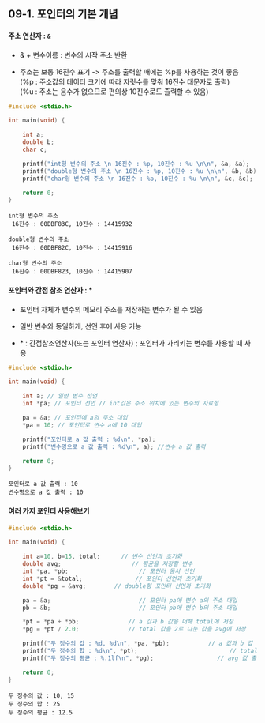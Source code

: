 ## 09-1. 포인터의 기본 개념

#### 주소 연산자 : `&`

- & + 변수이름 : 변수의 시작 주소 반환

- 주소는 보통 16진수 표기 -> 주소를 출력할 때에는 %p를 사용하는 것이 좋음
<br>(%p : 주소값의 데이터 크기에 따라 자릿수를 맞춰 16진수 대문자로 출력)
<br>(%u : 주소는 음수가 없으므로 편의상 10진수로도 출력할 수 있음)

```C
#include <stdio.h>

int main(void) {

	int a;
	double b;
	char c;

	printf("int형 변수의 주소 \n 16진수 : %p, 10진수 : %u \n\n", &a, &a);
	printf("double형 변수의 주소 \n 16진수 : %p, 10진수 : %u \n\n", &b, &b);
	printf("char형 변수의 주소 \n 16진수 : %p, 10진수 : %u \n\n", &c, &c);

	return 0;
}
```
```
int형 변수의 주소
 16진수 : 00DBF83C, 10진수 : 14415932

double형 변수의 주소
 16진수 : 00DBF82C, 10진수 : 14415916

char형 변수의 주소
 16진수 : 00DBF823, 10진수 : 14415907
```

#### 포인터와 간접 참조 연산자 : *

- 포인터 자체가 변수의 메모리 주소를 저장하는 변수가 될 수 있음 

- 일반 변수와 동일하게, 선언 후에 사용 가능

- \* : 간접참조연산자(또는 포인터 연산자) ; 포인터가 가리키는 변수를 사용할 때 사용

```C
#include <stdio.h>

int main(void) {

	int a; // 일반 변수 선언
	int *pa; // 포인터 선언 // int값은 주소 위치에 있는 변수의 자료형

	pa = &a; // 포인터에 a의 주소 대입
	*pa = 10; // 포인터로 변수 a에 10 대입

	printf("포인터로 a 값 출력 : %d\n", *pa);
	printf("변수명으로 a 값 출력 : %d\n", a); //변수 a 값 출력

	return 0;
}
```
```
포인터로 a 값 출력 : 10
변수명으로 a 값 출력 : 10
```

#### 여러 가지 포인터 사용해보기
```C
#include <stdio.h>

int main(void) {

	int a=10, b=15, total;      // 변수 선언과 초기화
	double avg;                    // 평균을 저장할 변수
	int *pa, *pb;                    // 포인터 동시 선언
	int *pt = &total;               // 포인터 선언과 초기화
	double *pg = &avg;        // double형 포인터 선언과 초기화

	pa = &a;                         // 포인터 pa에 변수 a의 주소 대입
	pb = &b;                         // 포인터 pb에 변수 b의 주소 대입

	*pt = *pa + *pb;              // a 값과 b 값을 더해 total에 저장
	*pg = *pt / 2.0;              // total 값을 2로 나눈 값을 avg에 저장

	printf("두 정수의 값 : %d, %d\n", *pa, *pb);           // a 값과 b 값 출력
	printf("두 정수의 합 : %d\n", *pt);                          // total 값 출력
	printf("두 정수의 평균 : %.1lf\n", *pg);                  // avg 값 출력

	return 0;
}
```
```
두 정수의 값 : 10, 15
두 정수의 합 : 25
두 정수의 평균 : 12.5
```
